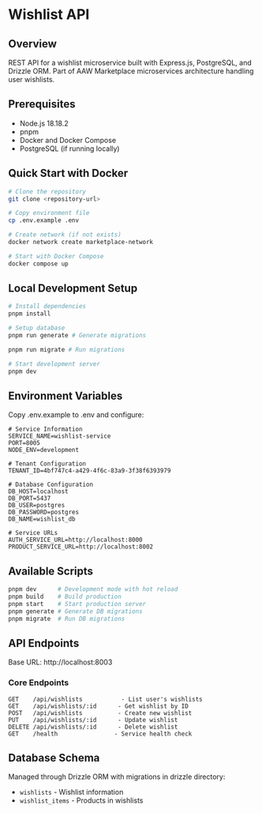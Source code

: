 # Wishlist API

## Overview

REST API for a wishlist microservice built with Express.js, PostgreSQL, and Drizzle ORM. Part of AAW Marketplace microservices architecture handling user wishlists.

## Prerequisites

- Node.js 18.18.2
- pnpm
- Docker and Docker Compose
- PostgreSQL (if running locally)

## Quick Start with Docker

```bash
# Clone the repository
git clone <repository-url>

# Copy environment file
cp .env.example .env

# Create network (if not exists)
docker network create marketplace-network

# Start with Docker Compose
docker compose up
```

## Local Development Setup

```bash
# Install dependencies
pnpm install

# Setup database
pnpm run generate # Generate migrations

pnpm run migrate # Run migrations

# Start development server
pnpm dev
```

## Environment Variables

Copy .env.example to .env and configure:

```plaintext
# Service Information
SERVICE_NAME=wishlist-service
PORT=8005
NODE_ENV=development

# Tenant Configuration
TENANT_ID=4bf747c4-a429-4f6c-83a9-3f38f6393979

# Database Configuration
DB_HOST=localhost
DB_PORT=5437
DB_USER=postgres
DB_PASSWORD=postgres
DB_NAME=wishlist_db

# Service URLs
AUTH_SERVICE_URL=http://localhost:8000
PRODUCT_SERVICE_URL=http://localhost:8002
```

## Available Scripts

```bash
pnpm dev      # Development mode with hot reload
pnpm build    # Build production
pnpm start    # Start production server
pnpm generate # Generate DB migrations
pnpm migrate  # Run DB migrations
```

## API Endpoints

Base URL: http://localhost:8003

### Core Endpoints

```plaintext
GET    /api/wishlists           - List user's wishlists
GET    /api/wishlists/:id      - Get wishlist by ID
POST   /api/wishlists          - Create new wishlist
PUT    /api/wishlists/:id      - Update wishlist
DELETE /api/wishlists/:id      - Delete wishlist
GET    /health                - Service health check
```

## Database Schema

Managed through Drizzle ORM with migrations in drizzle directory:

- `wishlists` - Wishlist information
- `wishlist_items` - Products in wishlists
